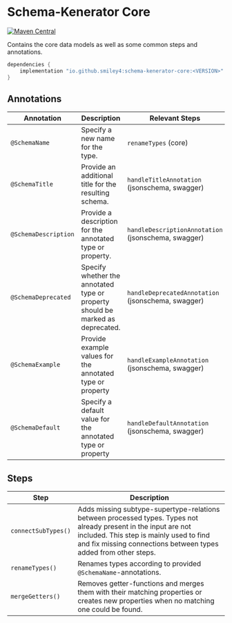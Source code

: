 # Schema-Kenerator Core

[![Maven Central](https://maven-badges.herokuapp.com/maven-central/io.github.smiley4/schema-kenerator-core/badge.svg)](https://maven-badges.herokuapp.com/maven-central/io.github.smiley4/schema-kenerator-core)

Contains the core data models as well as some common steps and annotations.

```kotlin
dependencies {
    implementation "io.github.smiley4:schema-kenerator-core:<VERSION>"
}
```

## Annotations

| Annotation           | Description                                                                    | Relevant Steps                                      |
|----------------------|--------------------------------------------------------------------------------|-----------------------------------------------------|
| `@SchemaName`        | Specify a new name for the type.                                               | `renameTypes` (core)                                |
| `@SchemaTitle`       | Provide an additional title for the resulting schema.                          | `handleTitleAnnotation` (jsonschema, swagger)       |
| `@SchemaDescription` | Provide a description for the annotated type or property.                      | `handleDescriptionAnnotation` (jsonschema, swagger) |
| `@SchemaDeprecated`  | Specify whether the annotated type or property should be marked as deprecated. | `handleDeprecatedAnnotation` (jsonschema, swagger)  |
| `@SchemaExample`     | Provide example values for the annotated type or property                      | `handleExampleAnnotation` (jsonschema, swagger)     |
| `@SchemaDefault`     | Specify a default value for the annotated type or property                     | `handleDefaultAnnotation` (jsonschema, swagger)     |

## Steps

| Step                | Description                                                                                                                                                                                                                   |
|---------------------|-------------------------------------------------------------------------------------------------------------------------------------------------------------------------------------------------------------------------------|
| `connectSubTypes()` | Adds missing subtype-supertype-relations between processed types. Types not already present in the input are not included. This step is mainly used to find and fix missing connections between types added from other steps. |
| `renameTypes()`     | Renames types according to provided `@SchemaName`-annotations.                                                                                                                                                                |
| `mergeGetters()`    | Removes getter-functions and merges them with their matching properties or creates new properties when no matching one could be found.                                                                                        |
